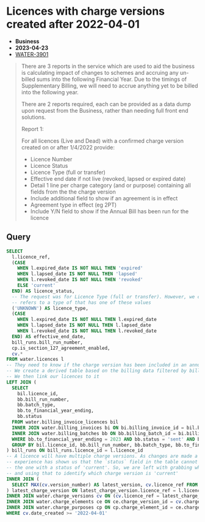 # Licences with charge versions created after 2022-04-01

- **Business**
- **2023-04-23**
- [WATER-3901](https://eaflood.atlassian.net/browse/WATER-3901)

> There are 3 reports in the service which are used to aid the business is calculating impact of changes to schemes and accruing any un-billed sums into the following Financial Year. Due to the timings of Supplementary Billing, we will need to accrue anything yet to be billed into the following year.
>
> There are 2 reports required, each can be provided as a data dump upon request from the Business, rather than needing full front end solutions.
>
> Report 1:
>
> For all licences (Live and Dead) with a confirmed charge version created on or after 1/4/2022 provide:
>
> - Licence Number
> - Licence Status
> - Licence Type (full or transfer)
> - Effective end date if not live (revoked, lapsed or expired date)
> - Detail 1 line per charge category (and or purpose) containing all fields from the the charge version
> - Include additional field to show if an agreement is in effect
> - Agreement type in effect (eg 2PT)
> - Include Y/N field to show if the Annual Bill has been run for the licence

## Query

```sql
SELECT
  l.licence_ref,
  (CASE
    WHEN l.expired_date IS NOT NULL THEN 'expired'
    WHEN l.lapsed_date IS NOT NULL THEN 'lapsed'
    WHEN l.revoked_date IS NOT NULL THEN 'revoked'
    ELSE 'current'
  END) AS licence_status,
  -- The request was for Licence Type (full or transfer). However, we can't find any data that
  -- refers to a type of that has one of these values
  ('UNKNOWN') AS licence_type,
  (CASE
    WHEN l.expired_date IS NOT NULL THEN l.expired_date
    WHEN l.lapsed_date IS NOT NULL THEN l.lapsed_date
    WHEN l.revoked_date IS NOT NULL THEN l.revoked_date
  END) AS effective_end_date,
  bill_runs.bill_run_number,
  cp.is_section_127_agreement_enabled,
  cv.*
FROM water.licences l
-- They need to know if the charge version has been included in an annual bill run this financial year.
-- We create a derived table based on the billing data filtered by bill run type, status and financial year.
-- We then link our licences to it
LEFT JOIN (
  SELECT
    bil.licence_id,
    bb.bill_run_number,
    bb.batch_type,
    bb.to_financial_year_ending,
    bb.status
  FROM water.billing_invoice_licences bil
  INNER JOIN water.billing_invoices bi ON bi.billing_invoice_id = bil.billing_invoice_id
  INNER JOIN water.billing_batches bb ON bb.billing_batch_id = bi.billing_batch_id
  WHERE bb.to_financial_year_ending = 2023 AND bb.status = 'sent' AND bb.batch_type = 'annual'
  GROUP BY bil.licence_id, bb.bill_run_number, bb.batch_type, bb.to_financial_year_ending, bb.status
) bill_runs ON bill_runs.licence_id = l.licence_id
-- A licence will have multiple charge versions. As changes are made a new charge version is created. However
-- experience has shown us that the `status` field in the table cannot be trusted so we cannot just grab
-- the one with a status of 'current'. So, we are left with grabbing whichever has the latest version number
-- and using that to identify which charge version is 'current'
INNER JOIN (
  SELECT MAX(cv.version_number) AS latest_version, cv.licence_ref FROM water.charge_versions cv GROUP BY cv.licence_ref
) latest_charge_version ON latest_charge_version.licence_ref = l.licence_ref
INNER JOIN water.charge_versions cv ON (cv.licence_ref = latest_charge_version.licence_ref AND cv.version_number = latest_charge_version.latest_version)
INNER JOIN water.charge_elements ce ON ce.charge_version_id = cv.charge_version_id
INNER JOIN water.charge_purposes cp ON cp.charge_element_id = ce.charge_element_id
WHERE cv.date_created >= '2022-04-01'
```
